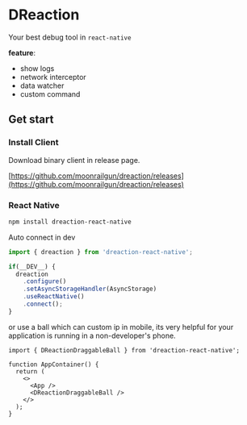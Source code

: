 # DReaction

Your best debug tool in `react-native`

**feature**:
- show logs
- network interceptor
- data watcher
- custom command


## Get start

### Install Client

Download binary client in release page.

[https://github.com/moonrailgun/dreaction/releases](https://github.com/moonrailgun/dreaction/releases)

### React Native

```bash
npm install dreaction-react-native
```

Auto connect in dev

```typescript
import { dreaction } from 'dreaction-react-native';

if(__DEV__) {
  dreaction
    .configure()
    .setAsyncStorageHandler(AsyncStorage)
    .useReactNative()
    .connect();
}
```

or use a ball which can custom ip in mobile, its very helpful for your application is running in a non-developer's phone.

```tsx
import { DReactionDraggableBall } from 'dreaction-react-native';

function AppContainer() {
  return (
    <>
      <App />
      <DReactionDraggableBall />
    </>
  );
}
```
